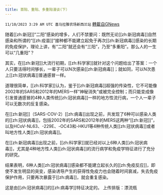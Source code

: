 ```yaml
---
title: 首阳、重阳、多重阳漫谈(下）
---
```

`11/10/2023 3:29 AM UTC 喜马拉雅农场新西兰站` [轉載自GNews](https://gnews.org/articles/1953363)

随着[[zh:新冠]]“二阳”感染的增多，人们不禁要问：既然无论[[zh:新冠病毒]]自然感染和所谓的“[[zh:疫苗]]”接种都不能建立起免于再次[[zh:新冠病毒]]感染的长期的免疫保护，理论上讲，有“二阳”就还会有“三阳”，乃至“多重阳”。那么人的一生可以“几重阳”？

其实，在[[zh:新冠]]大流行初期，[[zh:科学家]]就针对这个问题给出了答案：一个人只要活得时间够长，一辈子可以N次感染[[zh:新冠病毒]]；就如同，可以N次患上[[zh:冠状病毒]]普通感冒一样。

道理很简单，[[zh:科学家]]认为，鉴于[[zh:新冠病毒]]超强的传染性，它不可能像2002年的SARS和2012年的MERS一样“神秘消失”或被完全控制；而只能变成像引发普通感冒的4种人类传统[[zh:冠状病毒]]一样的地方性流行病，一个人一辈子可以无数次的反复感染。

在[[zh:新冠]]（SARS-COV-2）[[zh:病毒]]出现之前，共发现了6种可以感染人类的[[zh:冠状病毒]]，包括2002年的SARS和2012年的MERS这两种“[[zh:新冠]]”，以及HCoV-NL63、\-229E、\-OC43和\-HKU1等4种传统人类[[zh:冠状病毒]]或者叫地方性人类[[zh:冠状病毒]]。

在[[zh:新冠病毒]]出现之前，[[zh:科学家]]就已经对以上6种人类[[zh:冠状病毒]]，尤其是4种地方性人类[[zh:冠状病毒]]的流行病学和免疫学特征进行了充分的研究。

结果表明，6种人类[[zh:冠状病毒]]感染都不能建立起长久的[[zh:免疫反应]]，即使不发生明显的突变，感染诱导产生的获得性免疫力也会随着时间衰减，失去免疫保护作用，只要再次暴露于[[zh:病毒]]，就会重复感染。

这是由[[zh:冠状病毒]]的[[zh:病毒学]]特征决定的。
上传排版：漂流瓶
